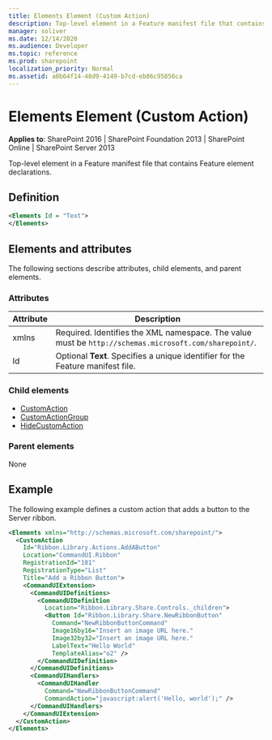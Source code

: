 ```yaml
---
title: Elements Element (Custom Action)
description: Top-level element in a Feature manifest file that contains Feature element declarations.
manager: soliver
ms.date: 12/14/2020
ms.audience: Developer
ms.topic: reference
ms.prod: sharepoint
localization_priority: Normal
ms.assetid: a0b64f14-48d9-4149-b7cd-eb86c95856ca
---
```


# Elements Element (Custom Action)

**Applies to**: SharePoint 2016 | SharePoint Foundation 2013 | SharePoint Online | SharePoint Server 2013

Top-level element in a Feature manifest file that contains Feature element declarations.

## Definition

```XML
<Elements Id = "Text">
</Elements>
```

## Elements and attributes

The following sections describe attributes, child elements, and parent elements.

### Attributes

| Attribute | Description                                                                                           |
| --------- | ----------------------------------------------------------------------------------------------------- |
| xmlns     | Required. Identifies the XML namespace. The value must be `http://schemas.microsoft.com/sharepoint/`. |
| Id        | Optional **Text**. Specifies a unique identifier for the Feature manifest file.                       |

### Child elements

- [CustomAction](customaction-element.md)
- [CustomActionGroup](customactiongroup-element-custom-action.md)
- [HideCustomAction](hidecustomaction-element.md)

### Parent elements

None

## Example

The following example defines a custom action that adds a button to the Server ribbon.

```XML
<Elements xmlns="http://schemas.microsoft.com/sharepoint/">
  <CustomAction
    Id="Ribbon.Library.Actions.AddAButton"
    Location="CommandUI.Ribbon"
    RegistrationId="101"
    RegistrationType="List"
    Title="Add a Ribbon Button">
    <CommandUIExtension>
      <CommandUIDefinitions>
        <CommandUIDefinition
          Location="Ribbon.Library.Share.Controls._children">
          <Button Id="Ribbon.Library.Share.NewRibbonButton"
            Command="NewRibbonButtonCommand"
            Image16by16="Insert an image URL here."
            Image32by32="Insert an image URL here."
            LabelText="Hello World"
            TemplateAlias="o2" />
        </CommandUIDefinition>
      </CommandUIDefinitions>
      <CommandUIHandlers>
        <CommandUIHandler
          Command="NewRibbonButtonCommand"
          CommandAction="javascript:alert('Hello, world');" />
      </CommandUIHandlers>
    </CommandUIExtension>
  </CustomAction>
</Elements>
```
